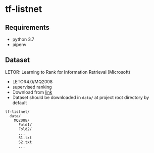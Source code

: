 # tf-listnet

## Requirements

  * python 3.7
  * pipenv

## Dataset

LETOR: Learning to Rank for Information Retrieval (Microsoft)

  * LETOR4.0/MQ2008
  * supervised ranking
  * Download from [link](https://www.microsoft.com/en-us/research/project/letor-learning-rank-information-retrieval/)
  * Dataset should be downloaded in `data/` at project root directory by default

  ```
  tf-listnet/
    data/
      MQ2008/
        Fold1/
        Fold2/
        ...
        S1.txt
        S2.txt
        ...
  ```

